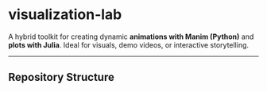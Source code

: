 # visualization-lab

A hybrid toolkit for creating dynamic **animations with Manim (Python)** and **plots with Julia**. Ideal for visuals, demo videos, or interactive storytelling.

---

##  Repository Structure


